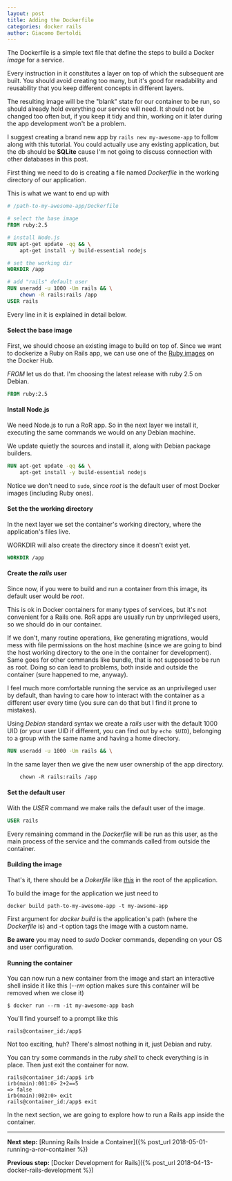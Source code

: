 ```yaml
---
layout: post
title: Adding the Dockerfile
categories: docker rails
author: Giacomo Bertoldi
---
```


The Dockerfile is a simple text file that define the steps to build a Docker _image_ for a service.

Every instruction in it constitutes a layer on top of which the subsequent are built.
You should avoid creating too many, but it's good for readability and reusability that you keep different concepts in different layers.

The resulting image will be the "blank" state for our container to be run, so should already hold everything our service will need. It should not be changed too often but, if you keep it tidy and thin, working on it later during the app development won't be a problem.

I suggest creating a brand new app by ```rails new my-awesome-app``` to follow along with this tutorial.
You could actually use any existing application, but the db should be **SQLite** cause I'm not going to discuss connection with other databases in this post.

First thing we need to do is creating a file named _Dockerfile_ in the working directory of our application.

This is what we want to end up with
```Dockerfile
# /path-to-my-awesome-app/Dockerfile

# select the base image
FROM ruby:2.5

# install Node.js
RUN apt-get update -qq && \
    apt-get install -y build-essential nodejs

# set the working dir
WORKDIR /app

# add "rails" default user
RUN useradd -u 1000 -Um rails && \
    chown -R rails:rails /app
USER rails
```

Every line in it is explained in detail below.


#### Select the base image

First, we should choose an existing image to build on top of.
Since we want to dockerize a Ruby on Rails app, we can use one of the [Ruby images](ciao) on the Docker Hub.

_FROM_ let us do that.
I'm choosing the latest release with ruby 2.5 on Debian.
```Dockerfile
FROM ruby:2.5
```


#### Install Node.js

We need Node.js to run a RoR app.
So in the next layer we install it, executing the same commands we would on any Debian machine.

We update quietly the sources and install it, along with Debian package builders.
```Dockerfile
RUN apt-get update -qq && \
    apt-get install -y build-essential nodejs
```

Notice we don't need to ```sudo```, since _root_ is the default user of most Docker images (including Ruby ones).


#### Set the the working directory

In the next layer we set the container's working directory,
where the application's files live.

WORKDIR will also create the directory since it doesn't exist yet.
```Dockerfile
WORKDIR /app
```


#### Create the _rails_ user

Since now, if you were to build and run a container from this image, its default user would be _root_.

This is ok in Docker containers for many types of services, but it's not convenient for a Rails one.
RoR apps are usually run by unprivileged users, so we should do in our container.

If we don't, many routine operations, like generating migrations, would mess with file permissions on the host machine
(since we are going to bind the host working directory to the one in the container for development).
Same goes for other commands like bundle, that is not supposed to be run as root. Doing so can lead to problems, both inside and outside the container (sure happened to me, anyway).

I feel much more comfortable running the service as an unprivileged user by default, than having to care how to interact with the container as a different user every time
(you sure can do that but I find it prone to mistakes).

Using _Debian_ standard syntax we create a _rails_  user with the default 1000 UID (or your user UID if different, you can find out by ```echo $UID```), belonging to a group with the same name and having a home directory.

```Dockerfile
RUN useradd -u 1000 -Um rails && \
```

In the same layer then we give the new user ownership of the app directory.

```Dockerfile
    chown -R rails:rails /app
```

#### Set the default user

With the _USER_ command we make rails the default user of the image.
```Dockerfile
USER rails
```

Every remaining command in the _Dockerfile_ will be run as this user,
as the main process of the service and the commands called from outside the container.


#### Building the image

That's it, there should be a _Dokerfile_ like [_this_](https://github.com/rubynetti/ror-docker-templates/blob/master/basic/Dockerfile) in the root of the application.

To build the image for the application we just need to
```
docker build path-to-my-awesome-app -t my-awsome-app
```

First argument for _docker build_ is the application's path (where the _Dockerfile_ is) and -t option tags the image with a custom name.

**Be aware** you may need to _sudo_ Docker commands, depending on your OS and user configuration.


#### Running the container

You can now run a new container from the image and start an interactive shell inside it like this
(_--rm_ option makes sure this container will be removed when we close it)
```
$ docker run --rm -it my-awesome-app bash
```

You'll find yourself to a prompt like this
```
rails@container_id:/app$
```

Not too exciting, huh?
There's almost nothing in it, just Debian and ruby.

You can try some commands in the _ruby shell_ to check everything is in place.
Then just exit the container for now.
```
rails@container_id:/app$ irb
irb(main):001:0> 2+2==5
=> false
irb(main):002:0> exit
rails@container_id:/app$ exit
```

In the next section, we are going to explore how to run a Rails app inside the container.


<hr/>

**Next step:**
[Running Rails Inside a Container]({% post_url 2018-05-01-running-a-ror-container %})

**Previous step:**
[Docker Development for Rails]({% post_url 2018-04-13-docker-rails-development %})

